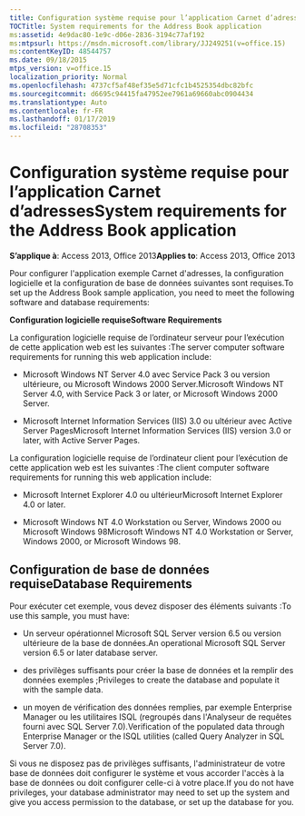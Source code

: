 ```yaml
---
title: Configuration système requise pour l’application Carnet d’adresses
TOCTitle: System requirements for the Address Book application
ms:assetid: 4e9dac80-1e9c-d06e-2836-3194c77af192
ms:mtpsurl: https://msdn.microsoft.com/library/JJ249251(v=office.15)
ms:contentKeyID: 48544757
ms.date: 09/18/2015
mtps_version: v=office.15
localization_priority: Normal
ms.openlocfilehash: 4737cf5af48ef35e5d71cfc1b4525354dbc82bfc
ms.sourcegitcommit: d6695c94415fa47952ee7961a69660abc0904434
ms.translationtype: Auto
ms.contentlocale: fr-FR
ms.lasthandoff: 01/17/2019
ms.locfileid: "28708353"
---
```

# <a name="system-requirements-for-the-address-book-application"></a><span data-ttu-id="8bbac-102">Configuration système requise pour l’application Carnet d’adresses</span><span class="sxs-lookup"><span data-stu-id="8bbac-102">System requirements for the Address Book application</span></span>


<span data-ttu-id="8bbac-103">**S’applique à**: Access 2013, Office 2013</span><span class="sxs-lookup"><span data-stu-id="8bbac-103">**Applies to**: Access 2013, Office 2013</span></span>

<span data-ttu-id="8bbac-104">Pour configurer l'application exemple Carnet d'adresses, la configuration logicielle et la configuration de base de données suivantes sont requises.</span><span class="sxs-lookup"><span data-stu-id="8bbac-104">To set up the Address Book sample application, you need to meet the following software and database requirements:</span></span>

<span data-ttu-id="8bbac-105">**Configuration logicielle requise**</span><span class="sxs-lookup"><span data-stu-id="8bbac-105">**Software Requirements**</span></span>

<span data-ttu-id="8bbac-106">La configuration logicielle requise de l’ordinateur serveur pour l’exécution de cette application web est les suivantes :</span><span class="sxs-lookup"><span data-stu-id="8bbac-106">The server computer software requirements for running this web application include:</span></span>

  - <span data-ttu-id="8bbac-107">Microsoft Windows NT Server 4.0 avec Service Pack 3 ou version ultérieure, ou Microsoft Windows 2000 Server.</span><span class="sxs-lookup"><span data-stu-id="8bbac-107">Microsoft Windows NT Server 4.0, with Service Pack 3 or later, or Microsoft Windows 2000 Server.</span></span>

  - <span data-ttu-id="8bbac-108">Microsoft Internet Information Services (IIS) 3.0 ou ultérieur avec Active Server Pages</span><span class="sxs-lookup"><span data-stu-id="8bbac-108">Microsoft Internet Information Services (IIS) version 3.0 or later, with Active Server Pages.</span></span>

<span data-ttu-id="8bbac-109">La configuration logicielle requise de l’ordinateur client pour l’exécution de cette application web est les suivantes :</span><span class="sxs-lookup"><span data-stu-id="8bbac-109">The client computer software requirements for running this web application include:</span></span>

  - <span data-ttu-id="8bbac-110">Microsoft Internet Explorer 4.0 ou ultérieur</span><span class="sxs-lookup"><span data-stu-id="8bbac-110">Microsoft Internet Explorer 4.0 or later.</span></span>

  - <span data-ttu-id="8bbac-111">Microsoft Windows NT 4.0 Workstation ou Server, Windows 2000 ou Microsoft Windows 98</span><span class="sxs-lookup"><span data-stu-id="8bbac-111">Microsoft Windows NT 4.0 Workstation or Server, Windows 2000, or Microsoft Windows 98.</span></span>

## <a name="database-requirements"></a><span data-ttu-id="8bbac-112">Configuration de base de données requise</span><span class="sxs-lookup"><span data-stu-id="8bbac-112">Database Requirements</span></span>

<span data-ttu-id="8bbac-113">Pour exécuter cet exemple, vous devez disposer des éléments suivants :</span><span class="sxs-lookup"><span data-stu-id="8bbac-113">To use this sample, you must have:</span></span>

  - <span data-ttu-id="8bbac-114">Un serveur opérationnel Microsoft SQL Server version 6.5 ou version ultérieure de la base de données.</span><span class="sxs-lookup"><span data-stu-id="8bbac-114">An operational Microsoft SQL Server version 6.5 or later database server.</span></span>

  - <span data-ttu-id="8bbac-115">des privilèges suffisants pour créer la base de données et la remplir des données exemples ;</span><span class="sxs-lookup"><span data-stu-id="8bbac-115">Privileges to create the database and populate it with the sample data.</span></span>

  - <span data-ttu-id="8bbac-116">un moyen de vérification des données remplies, par exemple Enterprise Manager ou les utilitaires ISQL (regroupés dans l'Analyseur de requêtes fourni avec SQL Server 7.0).</span><span class="sxs-lookup"><span data-stu-id="8bbac-116">Verification of the populated data through Enterprise Manager or the ISQL utilities (called Query Analyzer in SQL Server 7.0).</span></span>

<span data-ttu-id="8bbac-117">Si vous ne disposez pas de privilèges suffisants, l'administrateur de votre base de données doit configurer le système et vous accorder l'accès à la base de données ou doit configurer celle-ci à votre place.</span><span class="sxs-lookup"><span data-stu-id="8bbac-117">If you do not have privileges, your database administrator may need to set up the system and give you access permission to the database, or set up the database for you.</span></span>

